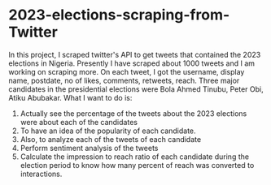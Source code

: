 # 2023-elections-scraping-from-Twitter
In this project, I scraped twitter's API to get tweets that contained the 2023 elections in Nigeria. Presently I have scraped about 1000 tweets and I am working on scraping more. 
On each tweet, I got the username, display name, postdate, no of likes, comments, retweets, reach.
Three major candidates in the presidential elections were Bola Ahmed Tinubu, Peter Obi, Atiku Abubakar. What I want to do is:
1. Actually see the percentage of the tweets about the 2023 elections were about each of the candidates 
2. To have an idea of the popularity of each candidate. 
3. Also, to analyze each of the tweets of each candidate
4. Perform sentiment analysis of the tweets
5. Calculate the impression to reach ratio of each candidate during the election period to know how many percent of reach was converted to interactions.
